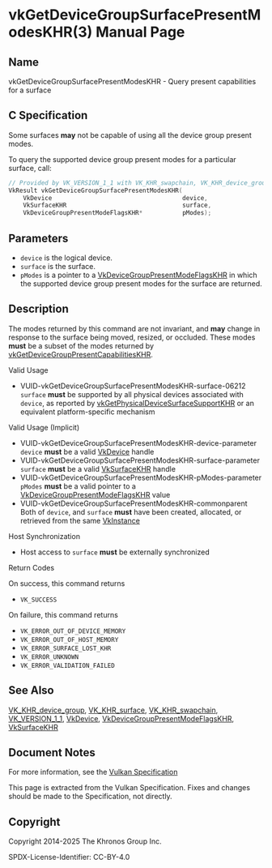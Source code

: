 # vkGetDeviceGroupSurfacePresentModesKHR(3) Manual Page

## Name

vkGetDeviceGroupSurfacePresentModesKHR - Query present capabilities for a surface



## [](#_c_specification)C Specification

Some surfaces **may** not be capable of using all the device group present modes.

To query the supported device group present modes for a particular surface, call:

```c++
// Provided by VK_VERSION_1_1 with VK_KHR_swapchain, VK_KHR_device_group with VK_KHR_surface
VkResult vkGetDeviceGroupSurfacePresentModesKHR(
    VkDevice                                    device,
    VkSurfaceKHR                                surface,
    VkDeviceGroupPresentModeFlagsKHR*           pModes);
```

## [](#_parameters)Parameters

- `device` is the logical device.
- `surface` is the surface.
- `pModes` is a pointer to a [VkDeviceGroupPresentModeFlagsKHR](https://registry.khronos.org/vulkan/specs/latest/man/html/VkDeviceGroupPresentModeFlagsKHR.html) in which the supported device group present modes for the surface are returned.

## [](#_description)Description

The modes returned by this command are not invariant, and **may** change in response to the surface being moved, resized, or occluded. These modes **must** be a subset of the modes returned by [vkGetDeviceGroupPresentCapabilitiesKHR](https://registry.khronos.org/vulkan/specs/latest/man/html/vkGetDeviceGroupPresentCapabilitiesKHR.html).

Valid Usage

- [](#VUID-vkGetDeviceGroupSurfacePresentModesKHR-surface-06212)VUID-vkGetDeviceGroupSurfacePresentModesKHR-surface-06212  
  `surface` **must** be supported by all physical devices associated with `device`, as reported by [vkGetPhysicalDeviceSurfaceSupportKHR](https://registry.khronos.org/vulkan/specs/latest/man/html/vkGetPhysicalDeviceSurfaceSupportKHR.html) or an equivalent platform-specific mechanism

Valid Usage (Implicit)

- [](#VUID-vkGetDeviceGroupSurfacePresentModesKHR-device-parameter)VUID-vkGetDeviceGroupSurfacePresentModesKHR-device-parameter  
  `device` **must** be a valid [VkDevice](https://registry.khronos.org/vulkan/specs/latest/man/html/VkDevice.html) handle
- [](#VUID-vkGetDeviceGroupSurfacePresentModesKHR-surface-parameter)VUID-vkGetDeviceGroupSurfacePresentModesKHR-surface-parameter  
  `surface` **must** be a valid [VkSurfaceKHR](https://registry.khronos.org/vulkan/specs/latest/man/html/VkSurfaceKHR.html) handle
- [](#VUID-vkGetDeviceGroupSurfacePresentModesKHR-pModes-parameter)VUID-vkGetDeviceGroupSurfacePresentModesKHR-pModes-parameter  
  `pModes` **must** be a valid pointer to a [VkDeviceGroupPresentModeFlagsKHR](https://registry.khronos.org/vulkan/specs/latest/man/html/VkDeviceGroupPresentModeFlagsKHR.html) value
- [](#VUID-vkGetDeviceGroupSurfacePresentModesKHR-commonparent)VUID-vkGetDeviceGroupSurfacePresentModesKHR-commonparent  
  Both of `device`, and `surface` **must** have been created, allocated, or retrieved from the same [VkInstance](https://registry.khronos.org/vulkan/specs/latest/man/html/VkInstance.html)

Host Synchronization

- Host access to `surface` **must** be externally synchronized

Return Codes

On success, this command returns

- `VK_SUCCESS`

On failure, this command returns

- `VK_ERROR_OUT_OF_DEVICE_MEMORY`
- `VK_ERROR_OUT_OF_HOST_MEMORY`
- `VK_ERROR_SURFACE_LOST_KHR`
- `VK_ERROR_UNKNOWN`
- `VK_ERROR_VALIDATION_FAILED`

## [](#_see_also)See Also

[VK\_KHR\_device\_group](https://registry.khronos.org/vulkan/specs/latest/man/html/VK_KHR_device_group.html), [VK\_KHR\_surface](https://registry.khronos.org/vulkan/specs/latest/man/html/VK_KHR_surface.html), [VK\_KHR\_swapchain](https://registry.khronos.org/vulkan/specs/latest/man/html/VK_KHR_swapchain.html), [VK\_VERSION\_1\_1](https://registry.khronos.org/vulkan/specs/latest/man/html/VK_VERSION_1_1.html), [VkDevice](https://registry.khronos.org/vulkan/specs/latest/man/html/VkDevice.html), [VkDeviceGroupPresentModeFlagsKHR](https://registry.khronos.org/vulkan/specs/latest/man/html/VkDeviceGroupPresentModeFlagsKHR.html), [VkSurfaceKHR](https://registry.khronos.org/vulkan/specs/latest/man/html/VkSurfaceKHR.html)

## [](#_document_notes)Document Notes

For more information, see the [Vulkan Specification](https://registry.khronos.org/vulkan/specs/latest/html/vkspec.html#vkGetDeviceGroupSurfacePresentModesKHR)

This page is extracted from the Vulkan Specification. Fixes and changes should be made to the Specification, not directly.

## [](#_copyright)Copyright

Copyright 2014-2025 The Khronos Group Inc.

SPDX-License-Identifier: CC-BY-4.0